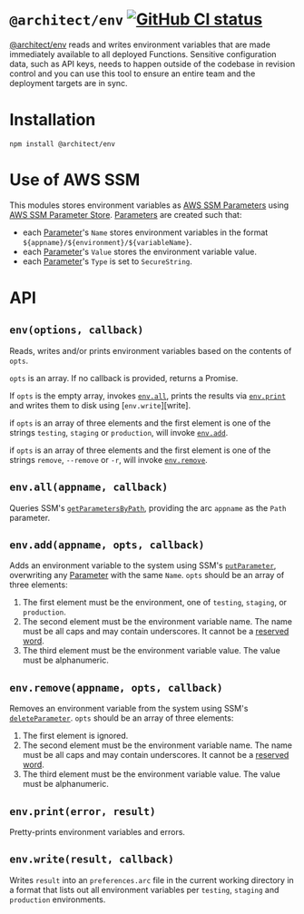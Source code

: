 # `@architect/env` [![GitHub CI status](https://github.com/architect/env/workflows/Node%20CI/badge.svg)](https://github.com/architect/env/actions?query=workflow%3A%22Node+CI%22)
<!-- [![codecov](https://codecov.io/gh/architect/env/branch/master/graph/badge.svg)](https://codecov.io/gh/architect/env) -->

[@architect/env][npm] reads and writes environment variables that are made immediately available to all deployed Functions. Sensitive configuration data, such as API keys, needs to happen outside of the codebase in revision control and you can use this tool to ensure an entire team and the deployment targets are in sync.

# Installation

    npm install @architect/env

# Use of AWS SSM

This modules stores environment variables as [AWS SSM Parameters][param] using
[AWS SSM Parameter Store][paramstore]. [Parameters][param] are created such that:

- each [Parameter][param]'s `Name` stores environment variables in the format `${appname}/${environment}/${variableName}`.
- each [Parameter][param]'s `Value` stores the environment variable value.
- each [Parameter][param]'s `Type` is set to `SecureString`.

# API

## `env(options, callback)`

Reads, writes and/or prints environment variables based on the contents of `opts`.

`opts` is an array. If no callback is provided, returns a Promise.

If `opts` is the empty array, invokes [`env.all`][all], prints the results via [`env.print`][print] and writes them to disk using [`env.write`][write].

if `opts` is an array of three elements and the first element is one of the strings `testing`, `staging` or `production`, will invoke [`env.add`][add].

if `opts` is an array of three elements and the first element is one of the strings `remove`, `--remove` or `-r`, will invoke [`env.remove`][remove].


## `env.all(appname, callback)`

Queries SSM's [`getParametersByPath`][getparams], providing the arc `appname` as the `Path` parameter.

## `env.add(appname, opts, callback)`

Adds an environment variable to the system using SSM's [`putParameter`][putparam], overwriting any [Parameter][param] with the same `Name`. `opts` should be an array of three elements:

1. The first element must be the environment, one of `testing`, `staging`, or `production`.
2. The second element must be the environment variable name. The name must be all caps and may contain underscores. It cannot be a [reserved word][reserved].
3. The third element must be the environment variable value. The value must be alphanumeric.


## `env.remove(appname, opts, callback)`

Removes an environment variable from the system using SSM's [`deleteParameter`][deleteparam].
`opts` should be an array of three elements:

1. The first element is ignored.
2. The second element must be the environment variable name. The name must be all caps and may contain underscores. It cannot be a [reserved word][reserved].
3. The third element must be the environment variable value. The value must be alphanumeric.


## `env.print(error, result)`

Pretty-prints environment variables and errors.


## `env.write(result, callback)`

Writes `result` into an `preferences.arc` file in the current working directory in a format that lists out all environment variables per `testing`, `staging` and
`production` environments.


[npm]: https://www.npmjs.com/package/@architect/env
[all]: #envallappnamecallback
[print]: #envprinterrorresult
[add]: #envaddappnameoptscallback
[remove]: #envremoveappnameoptscallback
[paramstore]: https://docs.aws.amazon.com/systems-manager/latest/userguide/systems-manager-parameter-store.html
[param]: https://docs.aws.amazon.com/systems-manager/latest/APIReference/API_Parameter.html
[getparams]: https://docs.aws.amazon.com/AWSJavaScriptSDK/latest/AWS/SSM.html#getParametersByPath-property
[putparam]: https://docs.aws.amazon.com/AWSJavaScriptSDK/latest/AWS/SSM.html#putParameter-property
[deleteparam]: https://docs.aws.amazon.com/AWSJavaScriptSDK/latest/AWS/SSM.html#deleteParameter-property
[reserved]: https://github.com/architect/env/blob/master/src/_is-reserved.js#L2
